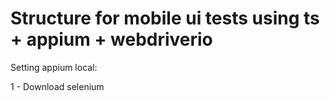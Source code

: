 # Structure for mobile ui tests using ts + appium + webdriverio


Setting appium local: 

1 - Download selenium